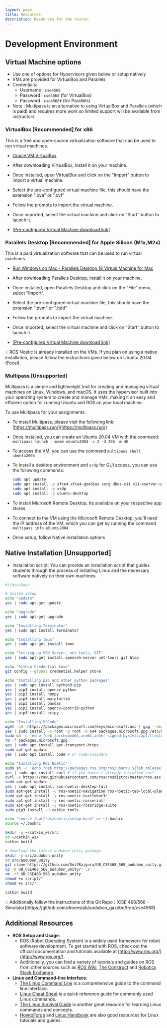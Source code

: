 ```yaml
---
layout: page
title: Resources
description: Resources for the course.
---
```


# Development Environment

## Virtual Machine options

- Use one of options for Hypervisors given below or setup natively
- VMs are provided for VirtualBox and Parallels
- Credentials:
    - Username : `cse4568`
    - Password : `cse4568` (for VirtualBox)
    - Password : `cse4568#` (for Parallels)
- Note : Multipass is an alternative to using VirtualBox and Parallels (which is paid) and requires more work so limited support will be available from instructors

### VirtualBox [Recommended] for x86

This is a free and open-source virtualization software that can be used to run virtual machines.

- [Oracle VM VirtualBox](https://www.virtualbox.org/)
    
- After downloading VirtualBox, install it on your machine.
- Once installed, open VirtualBox and click on the "Import" button to import a virtual machine.
- Select the pre-configured virtual machine file, this should have the extension ".ova" or ".ovf"
- Follow the prompts to import the virtual machine.
- Once imported, select the virtual machine and click on "Start" button to launch it.
- [[Pre-configured Virtual Machine download link]](https://buffalo.box.com/s/p7kk35m32eqem9gqfv0bk080lioy6x8z)

### Parallels Desktop [Recommended] for Apple Silicon (M1x,M2x)

This is a paid virtualization software that can be used to run virtual machines.

- [Run Windows on Mac - Parallels Desktop 18 Virtual Machine for Mac](https://www.parallels.com/products/desktop/)
    
- After downloading Parallels Desktop, install it on your machine.
- Once installed, open Parallels Desktop and click on the "File" menu, select "Import".
- Select the pre-configured virtual machine file, this should have the extension ".pvm" or ".hdd"
- Follow the prompts to import the virtual machine.
- Once imported, select the virtual machine and click on "Start" button to launch it.
- [[Pre-configured Virtual Machine download link]](https://buffalo.box.com/s/jw1d2e9uu0uggiv5ix1elz3ho3m1cr3q)

<aside>
💡 ROS Noetic is already installed on the VMs. If you plan on using a native installation, please follow the instructions given below on Ubuntu 20.04 (Focal).

</aside>

### Multipass [Unsupported]

Multipass is a simple and lightweight tool for creating and managing virtual machines on Linux, Windows, and macOS. It uses the hypervisor built into your operating system to create and manage VMs, making it an easy and efficient option for running Ubuntu and ROS on your local machine.

To use Multipass for your assignments:

- To install Multipass, please visit the following link: [https://multipass.run/](https://multipass.run/)
- Once installed, you can create an Ubuntu 20.04 VM with the command: `multipass launch --name ubuntu2004 -c 2 -d 20G -m 4G`
- To access the VM, you can use the command `multipass shell ubuntu2004`
- To install a desktop environment and `xrdp` for GUI access, you can use the following commands:
    
    ```bash
    sudo apt update
    sudo apt install -y xfce4 xfce4-goodies xorg dbus-x11 x11-xserver-utils
    sudo apt install -y xrdp
    sudo apt install -y ubuntu-desktop
    ```
    
- To install Microsoft Remote Desktop. Its available on your respective app stores
- To connect to the VM using the Microsoft Remote Desktop, you'll need the IP address of the VM, which you can get by running the command `multipass info ubuntu2004`
- Once setup, follow Native installation options

## Native Installation [Unsupported]

- Installation script: You can provide an installation script that guides students through the process of installing Linux and the necessary software natively on their own machines.

```bash
#!/bin/bash

# System setup
echo "Update"
yes | sudo apt-get update

echo "Upgrade"
yes | sudo apt-get upgrade

echo "Installing Terminator"
yes | sudo apt install terminator

echo "Installing tmux"
yes | sudo apt-get install tmux

echo "Setting up SSH Server, net tools, GIT"
yes | sudo apt-get install openssh-server net-tools git htop

echo "Github Credential Save"
git config --global credential.helper store

echo "Installing pip and other python packages"
yes | sudo apt install python3-pip 
yes | pip3 install opencv-python
yes | pip3 install numpy
yes | pip3 install matplotlib
yes | pip3 install pandas
yes | pip3 install opencv-contrib-python
yes | pip3 install scipy

echo "Installing VSCode"
wget -qO- https://packages.microsoft.com/keys/microsoft.asc | gpg --dearmor > packages.microsoft.gpg
yes | sudo install -o root -g root -m 644 packages.microsoft.gpg /etc/apt/trusted.gpg.d/
sudo sh -c 'echo "deb [arch=amd64,arm64,armhf signed-by=/etc/apt/trusted.gpg.d/packages.microsoft.gpg] https://packages.microsoft.com/repos/code stable main" > /etc/apt/sources.list.d/vscode.list'
rm -f packages.microsoft.gpg
yes | sudo apt install apt-transport-https
sudo apt-get update
yes | sudo apt install code # or code-insiders

echo "Installing ROS Noetic"
sudo sh -c 'echo "deb http://packages.ros.org/ros/ubuntu $(lsb_release -sc) main" > /etc/apt/sources.list.d/ros-latest.list'
yes | sudo apt install curl # if you haven't already installed curl
curl -s https://raw.githubusercontent.com/ros/rosdistro/master/ros.asc | sudo apt-key add -
sudo apt-get update
yes | sudo apt install ros-noetic-desktop-full
sudo apt-get install -y ros-noetic-navigation ros-noetic-teb-local-planner* ros-noetic-ros-control ros-noetic-ros-controllers ros-noetic-gazebo-ros-control ros-noetic-ackermann-msgs ros-noetic-serial 
sudo apt-get install -y ros-noetic-turtlebot3*
sudo apt-get install -y ros-noetic-rosserial*
sudo apt-get install -y ros-noetic-rosbridge-suite
sudo pip3 install -U catkin_tools

echo "source /opt/ros/noetic/setup.bash" >> ~/.bashrc
source ~/.bashrc

mkdir -p ~/catkin_ws/src
cd ~/catkin_ws/
catkin build

# download the latest audubon unity package
mkdir -p src/audubon_unity
cd src/audubon_unity
git clone https://github.com/SmitRajguru/UB_CSE468_568_audubon_unity.git
cp -R UB_CSE468_568_audubon_unity/* ./
rm -rf UB_CSE468_568_audubon_unity
chmod +x script/*
chmod +x src/*

catkin build
```

<aside>
💡 Additionally follow the instructions of this Git Repo : [CSE 468/568 - Simulator](https://github.com/droneslab/audubon_gazebo/tree/cse4568)

</aside>

## Additional Resources

- **ROS Setup and Usage**:
    - ROS (Robot Operating System) is a widely used framework for robot software development. To get started with ROS, check out the official documentation and tutorials available at [http://www.ros.org/](http://www.ros.org/).
    - Additionally, you can find a variety of tutorials and guides on ROS from other sources such as [ROS Wiki](http://wiki.ros.org/), [The Construct](https://www.theconstructsim.com/ros-resources/) and [Robotics Stack Exchange](https://robotics.stackexchange.com/questions/tagged/ros).
- **Linux and Command-line Interface**:
    - [The Linux Command Line](http://linuxcommand.org/) is a comprehensive guide to the command line interface.
    - [Linux Cheat Sheet](https://www.cheatography.com/davechild/cheat-sheets/linux-command-line/) is a quick reference guide for commonly used Linux commands.
    - [The Linux Survival Guide](https://linuxsurvival.com/) is another great resource for learning Linux commands and concepts.
    - [HowtoForge](https://www.howtoforge.com/) and [Linux Handbook](https://linuxhandbook.com/) are also good resources for Linux tutorials and guides.